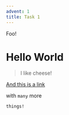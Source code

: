 ```yaml
---
advent: 1
title: Task 1
---
```


Foo!

# Hello World

> I like cheese!

[And this is a link](https://google.com)

with `many` more

```
things!
```
